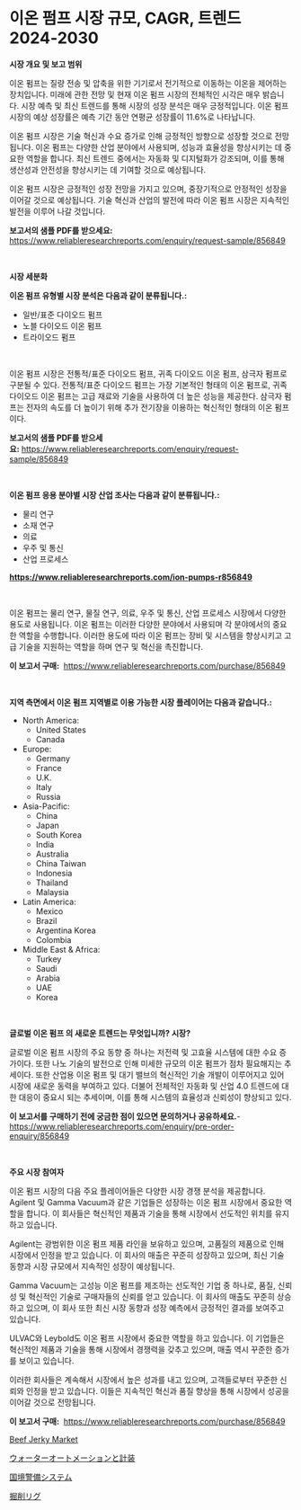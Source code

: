 <p><h1>이온 펌프 시장 규모, CAGR, 트렌드 2024-2030</h1></p><p><strong>시장 개요 및 보고 범위</strong></p>
<p><p>이온 펌프는 질량 전송 및 압축을 위한 기기로서 전기적으로 이동하는 이온을 제어하는 장치입니다. 미래에 관한 전망 및 현재 이온 펌프 시장의 전체적인 시각은 매우 밝습니다. 시장 예측 및 최신 트렌드를 통해 시장의 성장 분석은 매우 긍정적입니다. 이온 펌프 시장의 예상 성장률은 예측 기간 동안 연평균 성장률이 11.6%로 나타납니다.</p><p>이온 펌프 시장은 기술 혁신과 수요 증가로 인해 긍정적인 방향으로 성장할 것으로 전망됩니다. 이온 펌프는 다양한 산업 분야에서 사용되며, 성능과 효율성을 향상시키는 데 중요한 역할을 합니다. 최신 트렌드 중에서는 자동화 및 디지털화가 강조되며, 이를 통해 생산성과 안전성을 향상시키는 데 기여할 것으로 예상됩니다.</p><p>이온 펌프 시장은 긍정적인 성장 전망을 가지고 있으며, 중장기적으로 안정적인 성장을 이어갈 것으로 예상됩니다. 기술 혁신과 산업의 발전에 따라 이온 펌프 시장은 지속적인 발전을 이루어 나갈 것입니다.</p></p>
<p><strong>보고서의 샘플 PDF를 받으세요:</strong> <a href="https://www.reliableresearchreports.com/enquiry/request-sample/856849">https://www.reliableresearchreports.com/enquiry/request-sample/856849</a></p>
<p>&nbsp;</p>
<p><strong>시장 세분화</strong></p>
<p><strong>이온 펌프 유형별 시장 분석은 다음과 같이 분류됩니다.:</strong></p>
<p><ul><li>일반/표준 다이오드 펌프</li><li>노블 다이오드 이온 펌프</li><li>트라이오드 펌프</li></ul></p>
<p>&nbsp;</p>
<p><p>이온 펌프 시장은 전통적/표준 다이오드 펌프, 귀족 다이오드 이온 펌프, 삼극자 펌프로 구분될 수 있다. 전통적/표준 다이오드 펌프는 가장 기본적인 형태의 이온 펌프로, 귀족 다이오드 이온 펌프는 고급 재료와 기술을 사용하여 더 높은 성능을 제공한다. 삼극자 펌프는 전자의 속도를 더 높이기 위해 추가 전기장을 이용하는 혁신적인 형태의 이온 펌프이다.</p></p>
<p><strong>보고서의 샘플 PDF를 받으세요:</strong>&nbsp;<a href="https://www.reliableresearchreports.com/enquiry/request-sample/856849">https://www.reliableresearchreports.com/enquiry/request-sample/856849</a></p>
<p>&nbsp;</p>
<p><strong> 이온 펌프 응용 분야별 시장 산업 조사는 다음과 같이 분류됩니다.:</strong></p>
<p><ul><li>물리 연구</li><li>소재 연구</li><li>의료</li><li>우주 및 통신</li><li>산업 프로세스</li></ul></p>
<p><strong><a href="https://www.reliableresearchreports.com/ion-pumps-r856849">https://www.reliableresearchreports.com/ion-pumps-r856849</a></strong></p>
<p>&nbsp;</p>
<p><p>이온 펌프는 물리 연구, 물질 연구, 의료, 우주 및 통신, 산업 프로세스 시장에서 다양한 용도로 사용됩니다. 이온 펌프는 이러한 다양한 분야에서 사용되며 각 분야에서의 중요한 역할을 수행합니다. 이러한 용도에 따라 이온 펌프는 장비 및 시스템을 향상시키고 고급 기술을 지원하는 역할을 하며 연구 및 혁신을 촉진합니다.</p></p>
<p><strong>이 보고서 구매:</strong>&nbsp; <a href="https://www.reliableresearchreports.com/purchase/856849">https://www.reliableresearchreports.com/purchase/856849</a></p>
<p>&nbsp;</p>
<p><strong>지역 측면에서 이온 펌프 지역별로 이용 가능한 시장 플레이어는 다음과 같습니다.:</strong></p>
<p><ul>
    <li>
        North America:
        <ul>
            <li>United States</li>
            <li>Canada</li>
        </ul>
    </li>
    <li>
        Europe:
        <ul>
            <li>Germany</li>
            <li>France</li>
            <li>U.K.</li>
            <li>Italy</li>
            <li>Russia</li>
        </ul>
    </li>
    <li>
        Asia-Pacific:
        <ul>
            <li>China</li>
            <li>Japan</li>
            <li>South Korea</li>
            <li>India</li>
            <li>Australia</li>
            <li>China Taiwan</li>
            <li>Indonesia</li>
            <li>Thailand</li>
            <li>Malaysia</li>
        </ul>
    </li>
    <li>
        Latin America:
        <ul>
            <li>Mexico</li>
            <li>Brazil</li>
            <li>Argentina Korea</li>
            <li>Colombia</li>
        </ul>
    </li>
    <li>
        Middle East & Africa:
        <ul>
            <li>Turkey</li>
            <li>Saudi</li>
            <li>Arabia</li>
            <li>UAE</li>
            <li>Korea</li>
        </ul>
    </li>
    </ul></p>
<p>&nbsp;</p>
<p><strong>글로벌 이온 펌프 의 새로운 트렌드는 무엇입니까? 시장?</strong></p>
<p><p>글로벌 이온 펌프 시장의 주요 동향 중 하나는 저전력 및 고효율 시스템에 대한 수요 증가이다. 또한 나노 기술의 발전으로 인해 미세한 규모의 이온 펌프가 점차 필요해지는 추세이다. 또한 산업용 이온 펌프 및 대기 밸브의 혁신적인 기술 개발이 이루어지고 있어 시장에 새로운 동력을 부여하고 있다. 더불어 전체적인 자동화 및 산업 4.0 트렌드에 대한 대응이 중요시 되는 추세이며, 이를 통해 시스템의 효율성과 신뢰성이 향상되고 있다.</p></p>
<p><strong>이 보고서를 구매하기 전에 궁금한 점이 있으면 문의하거나 공유하세요.</strong>- <a href="https://www.reliableresearchreports.com/enquiry/pre-order-enquiry/856849">https://www.reliableresearchreports.com/enquiry/pre-order-enquiry/856849</a></p>
<p>&nbsp;</p>
<p><strong>주요 시장 참여자</strong></p>
<p><p>이온 펌프 시장의 다음 주요 플레이어들은 다양한 시장 경쟁 분석을 제공합니다. Agilent 및 Gamma Vacuum과 같은 기업들은 성장하는 이온 펌프 시장에서 중요한 역할을 합니다. 이 회사들은 혁신적인 제품과 기술을 통해 시장에서 선도적인 위치를 유지하고 있습니다.</p><p>Agilent는 광범위한 이온 펌프 제품 라인을 보유하고 있으며, 고품질의 제품으로 인해 시장에서 인정을 받고 있습니다. 이 회사의 매출은 꾸준히 성장하고 있으며, 최신 기술 동향과 시장 규모에서 지속적인 성장이 예상됩니다.</p><p>Gamma Vacuum는 고성능 이온 펌프를 제조하는 선도적인 기업 중 하나로, 품질, 신뢰성 및 혁신적인 기술로 구매자들의 신뢰를 얻고 있습니다. 이 회사의 매출도 꾸준히 상승하고 있으며, 이 회사 또한 최신 시장 동향과 성장 예측에서 긍정적인 결과를 보여주고 있습니다.</p><p>ULVAC와 Leybold도 이온 펌프 시장에서 중요한 역할을 하고 있습니다. 이 기업들은 혁신적인 제품과 기술을 통해 시장에서 경쟁력을 갖추고 있으며, 매출 역시 꾸준한 증가를 보이고 있습니다.</p><p>이러한 회사들은 계속해서 시장에서 높은 성과를 내고 있으며, 고객들로부터 꾸준한 신뢰와 인정을 받고 있습니다. 이들은 지속적인 혁신과 품질 향상을 통해 시장에서 성공을 이어갈 것으로 전망됩니다.</p></p>
<p><strong>이 보고서 구매:</strong>&nbsp;&nbsp;<a href="https://www.reliableresearchreports.com/purchase/856849">https://www.reliableresearchreports.com/purchase/856849</a></p>
<p><p><a href="https://github.com/gulaimolin/Market-Research-Report-List-3/blob/main/beef-jerky-market.md">Beef Jerky Market</a></p><p><a href="https://medium.com/@josuehezog2023/%E6%B0%B4%E3%81%AE%E8%87%AA%E5%8B%95%E5%8C%96%E3%81%A8%E8%A8%88%E6%B8%AC%E5%B8%82%E5%A0%B4%E3%81%AE%E5%B1%95%E6%9C%9B-%E6%A5%AD%E7%95%8C%E6%A6%82%E8%A6%81%E3%81%A8%E4%BA%88%E6%B8%AC-2024%E5%B9%B4%E3%81%8B%E3%82%892031%E5%B9%B4-1fde02d50108">ウォーターオートメーションと計装</a></p><p><a href="https://medium.com/@stevencornish04/%E5%9B%BD%E5%A2%83%E3%82%BB%E3%82%AD%E3%83%A5%E3%83%AA%E3%83%86%E3%82%A3%E3%82%B7%E3%82%B9%E3%83%86%E3%83%A0%E5%B8%82%E5%A0%B4%E5%88%86%E6%9E%90-%E3%81%9D%E3%81%AEcagr-%E5%B8%82%E5%A0%B4%E3%82%BB%E3%82%B0%E3%83%A1%E3%83%B3%E3%83%86%E3%83%BC%E3%82%B7%E3%83%A7%E3%83%B3%E3%81%A8%E3%82%B0%E3%83%AD%E3%83%BC%E3%83%90%E3%83%AB%E7%94%A3%E6%A5%AD%E6%A6%82%E8%A6%81-bee31cc9bd0f">国境警備システム</a></p><p><a href="https://github.com/cnnriuez22368/Market-Research-Report-List-1/blob/main/946521818294.md">掘削リグ</a></p></p>